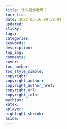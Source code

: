 ```yaml
---
title: 什么是卸载周？
toc: true
date: 2022-05-16 00:59:04
updated:
sticky:
tags:
categories:
keywords:
description:
top_img:
comments:
cover:
toc_number:
toc_style_simple:
copyright:
copyright_author:
copyright_author_href:
copyright_url:
copyright_info:
mathjax:
katex:
aplayer:
highlight_shrink:
aside:
---
```

